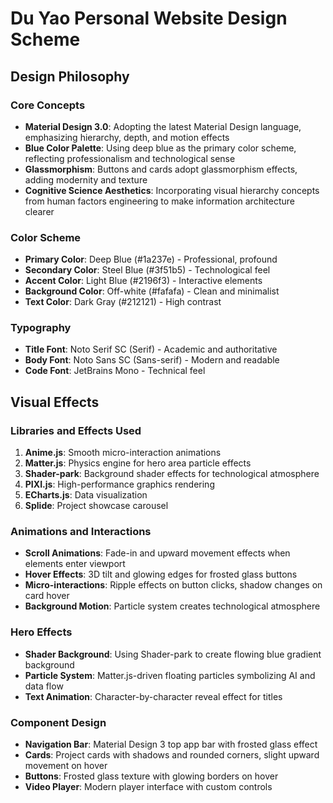 # Du Yao Personal Website Design Scheme

## Design Philosophy

### Core Concepts
- **Material Design 3.0**: Adopting the latest Material Design language, emphasizing hierarchy, depth, and motion effects
- **Blue Color Palette**: Using deep blue as the primary color scheme, reflecting professionalism and technological sense
- **Glassmorphism**: Buttons and cards adopt glassmorphism effects, adding modernity and texture
- **Cognitive Science Aesthetics**: Incorporating visual hierarchy concepts from human factors engineering to make information architecture clearer

### Color Scheme
- **Primary Color**: Deep Blue (#1a237e) - Professional, profound
- **Secondary Color**: Steel Blue (#3f51b5) - Technological feel
- **Accent Color**: Light Blue (#2196f3) - Interactive elements
- **Background Color**: Off-white (#fafafa) - Clean and minimalist
- **Text Color**: Dark Gray (#212121) - High contrast

### Typography
- **Title Font**: Noto Serif SC (Serif) - Academic and authoritative
- **Body Font**: Noto Sans SC (Sans-serif) - Modern and readable
- **Code Font**: JetBrains Mono - Technical feel

## Visual Effects

### Libraries and Effects Used
1. **Anime.js**: Smooth micro-interaction animations
2. **Matter.js**: Physics engine for hero area particle effects
3. **Shader-park**: Background shader effects for technological atmosphere
4. **PIXI.js**: High-performance graphics rendering
5. **ECharts.js**: Data visualization
6. **Splide**: Project showcase carousel

### Animations and Interactions
- **Scroll Animations**: Fade-in and upward movement effects when elements enter viewport
- **Hover Effects**: 3D tilt and glowing edges for frosted glass buttons
- **Micro-interactions**: Ripple effects on button clicks, shadow changes on card hover
- **Background Motion**: Particle system creates technological atmosphere

### Hero Effects
- **Shader Background**: Using Shader-park to create flowing blue gradient background
- **Particle System**: Matter.js-driven floating particles symbolizing AI and data flow
- **Text Animation**: Character-by-character reveal effect for titles

### Component Design
- **Navigation Bar**: Material Design 3 top app bar with frosted glass effect
- **Cards**: Project cards with shadows and rounded corners, slight upward movement on hover
- **Buttons**: Frosted glass texture with glowing borders on hover
- **Video Player**: Modern player interface with custom controls